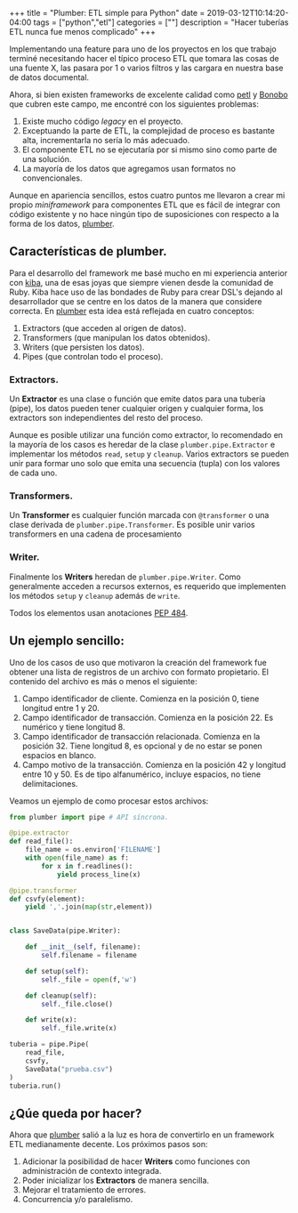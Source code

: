 +++
title = "Plumber: ETL simple para Python"
date = 2019-03-12T10:14:20-04:00
tags = ["python","etl"]
categories = [""]
description = "Hacer tuberías ETL nunca fue menos complicado"
+++

Implementando una feature para uno de los proyectos en los que trabajo terminé
necesitando hacer el típico proceso ETL que tomara las cosas de una fuente X,
las pasara por 1 o varios filtros y las cargara en nuestra base de datos documental.

Ahora, si bien existen frameworks de excelente calidad como
[petl](https://petl.readthedocs.io) y [Bonobo](https://www.bonobo-project.org)
que cubren este campo, me encontré con los siguientes problemas:

1. Existe mucho código *legacy* en  el proyecto.
2. Exceptuando la parte de ETL, la complejidad de proceso es bastante alta,
   incrementarla no sería lo más adecuado.
3. El componente ETL no se ejecutaría por si mismo sino como parte de una solución.
4. La mayoría de los datos que agregamos usan formatos no convencionales.

Aunque en apariencia sencillos, estos cuatro puntos me llevaron a crear mi
propio *miniframework* para componentes ETL que es fácil de integrar con código
existente y no hace ningún tipo de suposiciones con respecto a la forma de los
datos, [plumber](https://github.com/yorodm/plumber).


## Características de plumber.

Para el desarrollo del framework me basé mucho en mi experiencia anterior con
[kiba](https://www.kiba-etl.org), una de esas joyas que siempre vienen desde la
comunidad de Ruby. Kiba hace uso de las bondades de Ruby para crear DSL's
dejando al desarrollador que se centre en los datos de la manera que considere
correcta. En [plumber](https://github.com/yorodm/plumber) esta idea está
reflejada en cuatro conceptos:

1. Extractors (que acceden al origen de datos).
2. Transformers (que manipulan los datos obtenidos).
3. Writers (que persisten los datos).
4. Pipes (que controlan todo el proceso).

### Extractors.

Un **Extractor** es una clase o función que emite datos para una tubería (pipe),
los datos pueden tener cualquier origen y cualquier forma, los extractors son
independientes del resto del proceso.

Aunque es posible utilizar una función como extractor, lo recomendado en la
mayoría de los casos es heredar de la clase `plumber.pipe.Extractor` e
implementar los métodos `read`, `setup` y `cleanup`. Varios extractors se pueden
unir para formar uno solo que emita una secuencia (tupla) con los valores de
cada uno.

### Transformers.

Un **Transformer** es cualquier función marcada con `@transformer` o una clase
derivada de `plumber.pipe.Transformer`. Es posible unir varios transformers en
una cadena de procesamiento

### Writer.

Finalmente los **Writers** heredan de `plumber.pipe.Writer`. Como generalmente
acceden a recursos externos, es requerido que implementen los métodos `setup` y
`cleanup` además de `write`.

Todos los elementos usan anotaciones [PEP 484](https://www.python.org/dev/peps/pep-0484/).


## Un ejemplo sencillo:

Uno de los casos de uso que motivaron la creación del framework fue obtener una
lista de registros de un archivo con formato propietario. El contenido del
archivo es más o menos el siguiente:

1. Campo identificador de cliente. Comienza en la posición 0, tiene longitud
   entre 1 y 20.
2. Campo identificador de transacción. Comienza en la posición 22. Es numérico y tiene longitud 8.
3. Campo identificador de transacción relacionada. Comienza en la posición 32.
   Tiene longitud 8, es opcional y de no estar se ponen espacios en blanco.
4. Campo motivo de la transacción. Comienza en la posición 42 y longitud entre
   10 y 50. Es de tipo alfanumérico, incluye espacios, no tiene delimitaciones.

Veamos un ejemplo de como procesar estos archivos:

```python
from plumber import pipe # API síncrona.

@pipe.extractor
def read_file():
    file_name = os.environ['FILENAME']
    with open(file_name) as f:
        for x in f.readlines():
            yield process_line(x)

@pipe.transformer
def csvfy(element):
    yield ','.join(map(str,element))


class SaveData(pipe.Writer):

    def __init__(self, filename):
        self.filename = filename

    def setup(self):
        self._file = open(f,'w')

    def cleanup(self):
        self._file.close()

    def write(x):
        self._file.write(x)

tuberia = pipe.Pipe(
    read_file,
    csvfy,
    SaveData("prueba.csv")
)
tuberia.run()
```

## ¿Qúe queda por hacer?

Ahora que [plumber](https://github.com/yorodm/plumber) salió a la luz es hora de
convertirlo en un framework ETL medianamente decente. Los próximos pasos son:

1. Adicionar la posibilidad de hacer **Writers** como funciones con
   administración de contexto integrada.
2. Poder inicializar los **Extractors** de manera sencilla.
3. Mejorar el tratamiento de errores.
4. Concurrencia y/o paralelismo.
